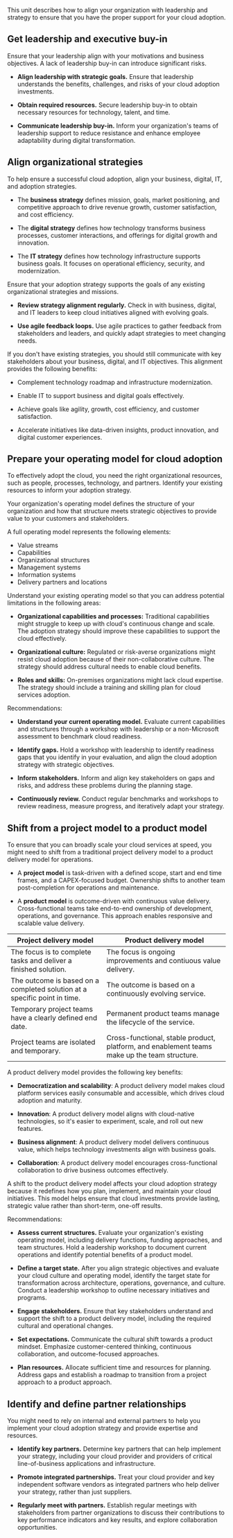 This unit describes how to align your organization with leadership and strategy to ensure that you have the proper support for your cloud adoption.

## Get leadership and executive buy-in

Ensure that your leadership align with your motivations and business objectives. A lack of leadership buy-in can introduce significant risks.

- **Align leadership with strategic goals.** Ensure that leadership understands the benefits, challenges, and risks of your cloud adoption investments. 

- **Obtain required resources.** Secure leadership buy-in to obtain necessary resources for technology, talent, and time.
- **Communicate leadership buy-in.** Inform your organization's teams of leadership support to reduce resistance and enhance employee adaptability during digital transformation.

## Align organizational strategies

To help ensure a successful cloud adoption, align your business, digital, IT, and adoption strategies.

- The **business strategy** defines mission, goals, market positioning, and competitive approach to drive revenue growth, customer satisfaction, and cost efficiency.

- The **digital strategy** defines how technology transforms business processes, customer interactions, and offerings for digital growth and innovation.
- The **IT strategy** defines how technology infrastructure supports business goals. It focuses on operational efficiency, security, and modernization.

Ensure that your adoption strategy supports the goals of any existing organizational strategies and missions.

- **Review strategy alignment regularly.** Check in with business, digital, and IT leaders to keep cloud initiatives aligned with evolving goals.

- **Use agile feedback loops.** Use agile practices to gather feedback from stakeholders and leaders, and quickly adapt strategies to meet changing needs.

If you don't have existing strategies, you should still communicate with key stakeholders about your business, digital, and IT objectives. This alignment provides the following benefits:

- Complement technology roadmap and infrastructure modernization.

- Enable IT to support business and digital goals effectively.
- Achieve goals like agility, growth, cost efficiency, and customer satisfaction.
- Accelerate initiatives like data-driven insights, product innovation, and digital customer experiences.

## Prepare your operating model for cloud adoption

To effectively adopt the cloud, you need the right organizational resources, such as people, processes, technology, and partners. Identify your existing resources to inform your adoption strategy.

Your organization's operating model defines the structure of your organization and how that structure meets strategic objectives to provide value to your customers and stakeholders.

A full operating model represents the following elements:

- Value streams
- Capabilities
- Organizational structures
- Management systems
- Information systems
- Delivery partners and locations

Understand your existing operating model so that you can address potential limitations in the following areas:

- **Organizational capabilities and processes:** Traditional capabilities might struggle to keep up with cloud's continuous change and scale. The adoption strategy should improve these capabilities to support the cloud effectively.

- **Organizational culture:** Regulated or risk-averse organizations might resist cloud adoption because of their non-collaborative culture. The strategy should address cultural needs to enable cloud benefits.
- **Roles and skills:** On-premises organizations might lack cloud expertise. The strategy should include a training and skilling plan for cloud services adoption.

Recommendations:

- **Understand your current operating model.** Evaluate current capabilities and structures through a workshop with leadership or a non-Microsoft assessment to benchmark cloud readiness.

- **Identify gaps.** Hold a workshop with leadership to identify readiness gaps that you identify in your evaluation, and align the cloud adoption strategy with strategic objectives.
- **Inform stakeholders.** Inform and align key stakeholders on gaps and risks, and address these problems during the planning stage.
- **Continuously review.** Conduct regular benchmarks and workshops to review readiness, measure progress, and iteratively adapt your strategy.

## Shift from a project model to a product model

To ensure that you can broadly scale your cloud services at speed, you might need to shift from a traditional project delivery model to a product delivery model for operations.

- A **project model** is task-driven with a defined scope, start and end time frames, and a CAPEX-focused budget. Ownership shifts to another team post-completion for operations and maintenance.

- A **product model** is outcome-driven with continuous value delivery. Cross-functional teams take end-to-end ownership of development, operations, and governance. This approach enables responsive and scalable value delivery.

|Project delivery model|Product delivery model|
|----|----|
| The focus is to complete tasks and deliver a finished solution.| The focus is ongoing improvements and contiuous value delivery.|
|The outcome is based on a completed solution at a specific point in time.| The outcome is based on a continuously evolving service.|
|Temporary project teams have a clearly defined end date.| Permanent product teams manage the lifecycle of the service.|
|Project teams are isolated and temporary.| Cross-functional, stable product, platform, and enablement teams make up the team structure. |

A product delivery model provides the following key benefits:

- **Democratization and scalability**: A product delivery model makes cloud platform services easily consumable and accessible, which drives cloud adoption and maturity.

- **Innovation**: A product delivery model aligns with cloud-native technologies, so it's easier to experiment, scale, and roll out new features.
- **Business alignment**: A product delivery model delivers continuous value, which helps technology investments align with business goals.
- **Collaboration**: A product delivery model encourages cross-functional collaboration to drive business outcomes effectively.

A shift to the product delivery model affects your cloud adoption strategy because it redefines how you plan, implement, and maintain your cloud initiatives. This model helps ensure that cloud investments provide lasting, strategic value rather than short-term, one-off results.

Recommendations:

- **Assess current structures.** Evaluate your organization's existing operating model, including delivery functions, funding approaches, and team structures. Hold a leadership workshop to document current operations and identify potential benefits of a product model.

- **Define a target state.** After you align strategic objectives and evaluate your cloud culture and operating model, identify the target state for transformation across architecture, operations, governance, and culture. Conduct a leadership workshop to outline necessary initiatives and programs.

- **Engage stakeholders.** Ensure that key stakeholders understand and support the shift to a product delivery model, including the required cultural and operational changes.

- **Set expectations.** Communicate the cultural shift towards a product mindset. Emphasize customer-centered thinking, continuous collaboration, and outcome-focused approaches.

- **Plan resources.** Allocate sufficient time and resources for planning. Address gaps and establish a roadmap to transition from a project approach to a product approach.

## Identify and define partner relationships

You might need to rely on internal and external partners to help you implement your cloud adoption strategy and provide expertise and resources.

- **Identify key partners.** Determine key partners that can help implement your strategy, including your cloud provider and providers of critical line-of-business applications and infrastructure.

- **Promote integrated partnerships.** Treat your cloud provider and key independent software vendors as integrated partners who help deliver your strategy, rather than just suppliers.

- **Regularly meet with partners.** Establish regular meetings with stakeholders from partner organizations to discuss their contributions to key performance indicators and key results, and explore collaboration opportunities.
